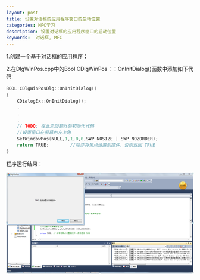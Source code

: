 ```yaml
---
layout: post 
title: 设置对话框的应用程序窗口的启动位置
categories: MFC学习
description: 设置对话框的应用程序窗口的启动位置
keywords:  对话框, MFC
---
```


1.创建一个基于对话框的应用程序；

2.在DlgWinPos.cpp中的Bool CDlgWinPos：：OnInitDialog()函数中添加如下代码:

```cpp
BOOL CDlgWinPosDlg::OnInitDialog()
{
	CDialogEx::OnInitDialog();
	.
	.
	.
	// TODO: 在此添加额外的初始化代码
	//设置窗口在屏幕的左上角
	SetWindowPos(NULL,1,1,0,0,SWP_NOSIZE | SWP_NOZORDER);
	return TRUE;        //除非将焦点设置到控件，否则返回 TRUE
}
```

程序运行结果：

![](/images/posts/MFC/56.png)